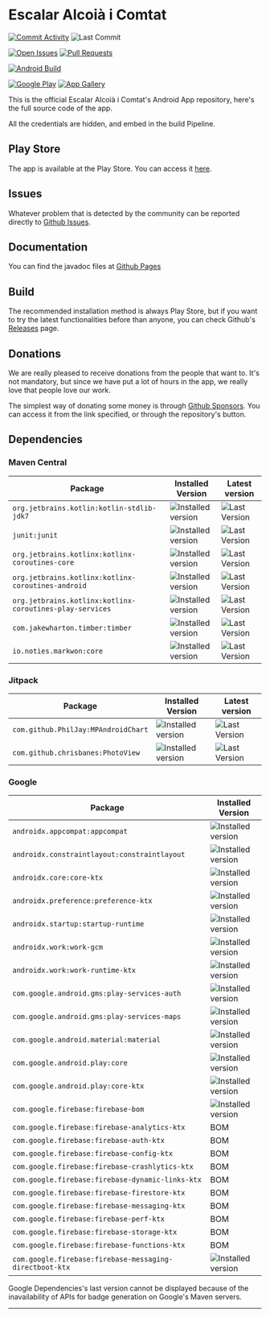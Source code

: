 # Escalar Alcoià i Comtat #
[![Commit Activity][activity-badge]][commits]
![Last Commit][commit-badge]

[![Open Issues][issues-badge]][issues]
[![Pull Requests][pr-badge]][pull-requests]

[![Android Build][build-badge]][actions]

[![Google Play][googleplay-badge]][play-store]
[![App Gallery][appgallery-badge]][app-gallery]

This is the official Escalar Alcoià i Comtat's Android App repository, here's the full source code
of the app.

All the credentials are hidden, and embed in the build Pipeline.

## Play Store ##

The app is available at the Play Store. You can access it [here][play-store].

## Issues ##

Whatever problem that is detected by the community can be reported directly
to [Github Issues][issues].

## Documentation ##

You can find the javadoc files at [Github Pages][pages]

## Build ##

The recommended installation method is always Play Store, but if you want to try the latest
functionalities before than anyone, you can check Github's [Releases][releases] page.

## Donations ##

We are really pleased to receive donations from the people that want to. It's not mandatory, but
since we have put a lot of hours in the app, we really love that people love our work.

The simplest way of donating some money is through [Github Sponsors][sponsors]. You can access it
from the link specified, or through the repository's button.

## Dependencies ##
### Maven Central ###
| Package | Installed Version | Latest version |
|-|-|-|
| `org.jetbrains.kotlin:kotlin-stdlib-jdk7` | ![Installed version](https://img.shields.io/badge/Installed%20version-1.5.10-brightgreen?style=for-the-badge) | ![Last Version](https://img.shields.io/maven-central/v/org.jetbrains.kotlin/kotlin-stdlib-jdk7?style=for-the-badge&label=kotlin-stdlib-jdk7) |
| `junit:junit` | ![Installed version](https://img.shields.io/badge/Installed%20version-4.13.2-brightgreen?style=for-the-badge) | ![Last Version](https://img.shields.io/maven-central/v/junit/junit?style=for-the-badge) |
| `org.jetbrains.kotlinx:kotlinx-coroutines-core` | ![Installed version](https://img.shields.io/badge/Installed%20version-1.5.0-brightgreen?style=for-the-badge) | ![Last Version](https://img.shields.io/maven-central/v/org.jetbrains.kotlinx/kotlinx-coroutines-core?style=for-the-badge) |
| `org.jetbrains.kotlinx:kotlinx-coroutines-android` | ![Installed version](https://img.shields.io/badge/Installed%20version-1.5.0-brightgreen?style=for-the-badge) | ![Last Version](https://img.shields.io/maven-central/v/org.jetbrains.kotlinx/kotlinx-coroutines-android?style=for-the-badge) |
| `org.jetbrains.kotlinx:kotlinx-coroutines-play-services` | ![Installed version](https://img.shields.io/badge/Installed%20version-1.5.0-brightgreen?style=for-the-badge) | ![Last Version](https://img.shields.io/maven-central/v/org.jetbrains.kotlinx/kotlinx-coroutines-play-services?style=for-the-badge) |
| `com.jakewharton.timber:timber` | ![Installed version](https://img.shields.io/badge/Installed%20version-4.7.1-brightgreen?style=for-the-badge) | ![Last Version](https://img.shields.io/maven-central/v/com.jakewharton.timber/timber?style=for-the-badge) |
| `io.noties.markwon:core` | ![Installed version](https://img.shields.io/badge/Installed%20version-4.6.2-brightgreen?style=for-the-badge) | ![Last Version](https://img.shields.io/maven-central/v/io.noties.markwon/core?style=for-the-badge) |
### Jitpack
| Package | Installed Version | Latest version |
|-|-|-|
| `com.github.PhilJay:MPAndroidChart` | ![Installed version](https://img.shields.io/badge/Installed%20version-v3.1.0-brightgreen?style=for-the-badge) | ![Last Version](https://img.shields.io/jitpack/v/github/PhilJay/MPAndroidChart?style=for-the-badge) |
| `com.github.chrisbanes:PhotoView` | ![Installed version](https://img.shields.io/badge/Installed%20version-2.3.0-brightgreen?style=for-the-badge) | ![Last Version](https://img.shields.io/jitpack/v/github/Baseflow/PhotoView?style=for-the-badge) |
### Google
| Package | Installed Version |
|-|-|
| `androidx.appcompat:appcompat` | ![Installed version](https://img.shields.io/badge/Installed%20version-1.3.0-brightgreen?style=for-the-badge) |
| `androidx.constraintlayout:constraintlayout` | ![Installed version](https://img.shields.io/badge/Installed%20version-2.0.4-brightgreen?style=for-the-badge) |
| `androidx.core:core-ktx` | ![Installed version](https://img.shields.io/badge/Installed%20version-1.6.0-brightgreen?style=for-the-badge) |
| `androidx.preference:preference-ktx` | ![Installed version](https://img.shields.io/badge/Installed%20version-1.1.1-brightgreen?style=for-the-badge) |
| `androidx.startup:startup-runtime` | ![Installed version](https://img.shields.io/badge/Installed%20version-1.0.0-brightgreen?style=for-the-badge) |
| `androidx.work:work-gcm` | ![Installed version](https://img.shields.io/badge/Installed%20version-2.7.0--alpha03-brightgreen?style=for-the-badge) |
| `androidx.work:work-runtime-ktx` | ![Installed version](https://img.shields.io/badge/Installed%20version-2.7.0--alpha03-brightgreen?style=for-the-badge) |
| `com.google.android.gms:play-services-auth` | ![Installed version](https://img.shields.io/badge/Installed%20version-19.0.0-brightgreen?style=for-the-badge) |
| `com.google.android.gms:play-services-maps` | ![Installed version](https://img.shields.io/badge/Installed%20version-17.0.1-brightgreen?style=for-the-badge) |
| `com.google.android.material:material` | ![Installed version](https://img.shields.io/badge/Installed%20version-1.4.0-brightgreen?style=for-the-badge) |
| `com.google.android.play:core` | ![Installed version](https://img.shields.io/badge/Installed%20version-1.10.0-brightgreen?style=for-the-badge) |
| `com.google.android.play:core-ktx` | ![Installed version](https://img.shields.io/badge/Installed%20version-1.8.1-brightgreen?style=for-the-badge) |
| `com.google.firebase:firebase-bom` | ![Installed version](https://img.shields.io/badge/Installed%20version-28.1.0-brightgreen?style=for-the-badge) |
| `com.google.firebase:firebase-analytics-ktx` | BOM |
| `com.google.firebase:firebase-auth-ktx` | BOM |
| `com.google.firebase:firebase-config-ktx` | BOM |
| `com.google.firebase:firebase-crashlytics-ktx` | BOM |
| `com.google.firebase:firebase-dynamic-links-ktx` | BOM |
| `com.google.firebase:firebase-firestore-ktx` | BOM |
| `com.google.firebase:firebase-messaging-ktx` | BOM |
| `com.google.firebase:firebase-perf-ktx` | BOM |
| `com.google.firebase:firebase-storage-ktx` | BOM |
| `com.google.firebase:firebase-functions-ktx` | BOM |
| `com.google.firebase:firebase-messaging-directboot-ktx` | ![Installed version](https://img.shields.io/badge/Installed%20version-22.0.0-brightgreen?style=for-the-badge) |

Google Dependencies's last version cannot be displayed because of the inavailability of APIs for badge generation on Google's Maven servers.

---

[pages]: https://escalar-alcoia-i-comtat.github.io/Android/htmlMultiModule/index.html

[sponsors]: https://github.com/sponsors/ArnyminerZ
[play-store]: https://play.google.com/store/apps/details?id=com.arnyminerz.escalaralcoiaicomtat
[app-gallery]: https://appgallery.huawei.com/#/app/C103446955
[issues]: https://github.com/Escalar-Alcoia-i-Comtat/Android/issues
[pull-requests]: https://github.com/Escalar-Alcoia-i-Comtat/Android/pulls
[releases]: https://github.com/Escalar-Alcoia-i-Comtat/Android/releases
[commits]: https://github.com/Escalar-Alcoia-i-Comtat/Android/commits/master
[actions]: https://github.com/ArnyminerZ/EscalarAlcoiaIComtat-Android/actions

[activity-badge]: https://img.shields.io/github/commit-activity/m/Escalar-Alcoia-i-Comtat/Android?style=for-the-badge
[commit-badge]: https://img.shields.io/github/last-commit/Escalar-Alcoia-i-Comtat/Android?style=for-the-badge
[build-badge]: https://img.shields.io/github/workflow/status/Escalar-Alcoia-i-Comtat/Android/Release%20Drafter?style=for-the-badge
[issues-badge]: https://img.shields.io/github/issues-raw/Escalar-Alcoia-i-Comtat/Android?style=for-the-badge
[pr-badge]: https://img.shields.io/github/issues-pr-raw/Escalar-Alcoia-i-Comtat/Android?style=for-the-badge
[googleplay-badge]: https://img.shields.io/static/v1?label=Google%20Play&message=Install&color=blue&style=for-the-badge&logo=google-play
[appgallery-badge]: https://img.shields.io/static/v1?label=App%20Gallery&message=Install&color=red&style=for-the-badge&logo=huawei
